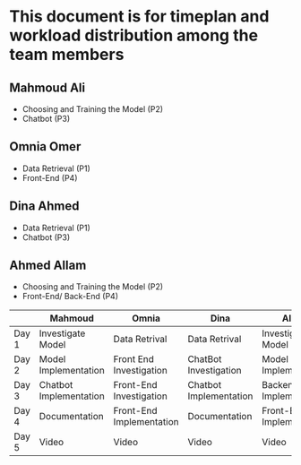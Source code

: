 # This document is for timeplan and workload distribution among the team members

## Mahmoud Ali
* Choosing and Training the Model (P2)
* Chatbot (P3)
## Omnia Omer
* Data Retrieval (P1)
* Front-End (P4)
## Dina Ahmed
* Data Retrieval (P1)
* Chatbot (P3)
## Ahmed Allam
* Choosing and Training the Model (P2)
* Front-End/ Back-End (P4)

|          | Mahmoud  | Omnia | Dina | Allam |
|----------|----------|----------|----------|----------|
| Day 1    | Investigate Model   | Data Retrival | Data Retrival | Investigate Model |
| Day 2    | Model Implementation   | Front End Investigation   | ChatBot Investigation| Model Implementation|
| Day 3    | Chatbot Implementation   | Front-End Investigation   | Chatbot Implementation | Backend Implementation|
| Day 4 | Documentation | Front-End Implementation | Documentation | Front-End Implementation|
| Day 5 | Video| Video| Video | Video |
